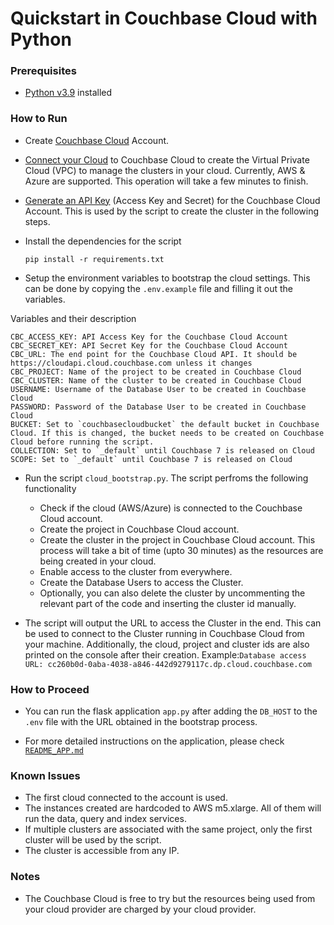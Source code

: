 # Quickstart in Couchbase Cloud with Python

### Prerequisites

- [Python v3.9](https://www.python.org/downloads/) installed

### How to Run

- Create [Couchbase Cloud](https://docs.couchbase.com/cloud/get-started/create-account.html) Account.
- [Connect your Cloud](https://docs.couchbase.com/cloud/get-started/deploy-first-cluster.html#connect-a-cloud) to Couchbase Cloud to create the Virtual Private Cloud (VPC) to manage the clusters in your cloud. Currently, AWS & Azure are supported. This operation will take a few minutes to finish.
- [Generate an API Key](https://docs.couchbase.com/cloud/public-api-guide/using-cloud-public-api.html) (Access Key and Secret) for the Couchbase Cloud Account. This is used by the script to create the cluster in the following steps.
- Install the dependencies for the script

  `pip install -r requirements.txt`

- Setup the environment variables to bootstrap the cloud settings. This can be done by copying the `.env.example` file and filling it out the variables.

Variables and their description

    CBC_ACCESS_KEY: API Access Key for the Couchbase Cloud Account
    CBC_SECRET_KEY: API Secret Key for the Couchbase Cloud Account
    CBC_URL: The end point for the Couchbase Cloud API. It should be https://cloudapi.cloud.couchbase.com unless it changes
    CBC_PROJECT: Name of the project to be created in Couchbase Cloud
    CBC_CLUSTER: Name of the cluster to be created in Couchbase Cloud
    USERNAME: Username of the Database User to be created in Couchbase Cloud
    PASSWORD: Password of the Database User to be created in Couchbase Cloud
    BUCKET: Set to `couchbasecloudbucket` the default bucket in Couchbase Cloud. If this is changed, the bucket needs to be created on Couchbase Cloud before running the script.
    COLLECTION: Set to `_default` until Couchbase 7 is released on Cloud
    SCOPE: Set to `_default` until Couchbase 7 is released on Cloud

- Run the script `cloud_bootstrap.py`. The script perfroms the following functionality

  - Check if the cloud (AWS/Azure) is connected to the Couchbase Cloud account.
  - Create the project in Couchbase Cloud account.
  - Create the cluster in the project in Couchbase Cloud account. This process will take a bit of time (upto 30 minutes) as the resources are being created in your cloud.
  - Enable access to the cluster from everywhere.
  - Create the Database Users to access the Cluster.
  - Optionally, you can also delete the cluster by uncommenting the relevant part of the code and inserting the cluster id manually.

- The script will output the URL to access the Cluster in the end. This can be used to connect to the Cluster running in Couchbase Cloud from your machine. Additionally, the cloud, project and cluster ids are also printed on the console after their creation.
  Example:`Database access URL: cc260b0d-0aba-4038-a846-442d9279117c.dp.cloud.couchbase.com`

### How to Proceed

- You can run the flask application `app.py` after adding the `DB_HOST` to the `.env` file with the URL obtained in the bootstrap process.

- For more detailed instructions on the application, please check [`README_APP.md`](README_APP.md)

### Known Issues

- The first cloud connected to the account is used.
- The instances created are hardcoded to AWS m5.xlarge. All of them will run the data, query and index services.
- If multiple clusters are associated with the same project, only the first cluster will be used by the script.
- The cluster is accessible from any IP.

### Notes

- The Couchbase Cloud is free to try but the resources being used from your cloud provider are charged by your cloud provider.
